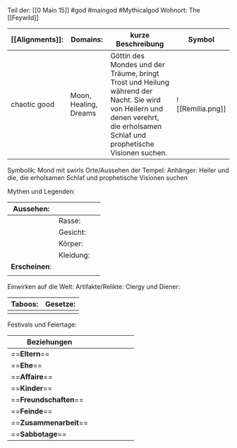 Teil der: [[0 Main 15]]
#god #maingod #Mythicalgod 
Wohnort: The [[Feywild]]

| [[Alignments]]: | Domains:              | kurze Beschreibung                                                                                                                                                            | Symbol           |
| --------------- | --------------------- | ----------------------------------------------------------------------------------------------------------------------------------------------------------------------------- | ---------------- |
| chaotic good    | Moon, Healing, Dreams | Göttin des Mondes und der Träume, bringt Trost und Heilung während der Nacht. Sie wird von Heilern und denen verehrt, die erholsamen Schlaf und prophetische Visionen suchen. | ![[Remilia.png]] |
Symbolik: Mond mit swirls
Orte/Aussehen der Tempel:
Anhänger: Heiler und die, die erholsamen Schlaf und prophetische Visionen suchen

Mythen und Legenden:

| Aussehen:       |           |     |
| --------------- | --------- | --- |
|                 | Rasse:    |     |
|                 | Gesicht:  |     |
|                 | Körper:   |     |
|                 | Kleidung: |     |
| **Erscheinen**: |           |     |
|                 |           |     |
Einwirken auf die Welt:
Artifakte/Relikte:
Clergy und Diener:

| Taboos: | Gesetze: |
| ------- | -------- |
|         |          |
Festivals und Feiertage: 

| Beziehungen            |     |     |     |     |     |     |
| ---------------------- | --- | --- | --- | --- | --- | --- |
| ==**Eltern**==         |     |     |     |     |     |     |
| ==**Ehe**==            |     |     |     |     |     |     |
| ==**Affaire**==        |     |     |     |     |     |     |
| ==**Kinder**==         |     |     |     |     |     |     |
| ==**Freundschaften**== |     |     |     |     |     |     |
| ==**Feinde**==         |     |     |     |     |     |     |
| ==**Zusammenarbeit**== |     |     |     |     |     |     |
| ==**Sabbotage**==      |     |     |     |     |     |     |